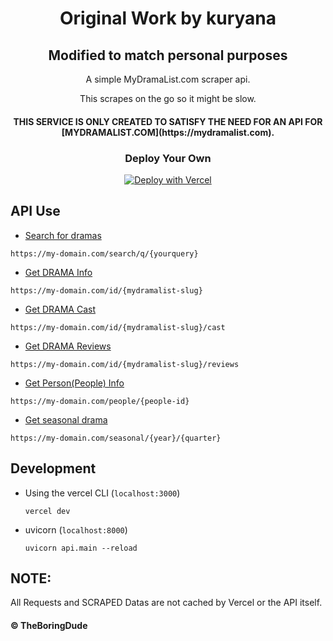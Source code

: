 <div align="center">
  <h1>Original Work by kuryana</h1>
  <h2>Modified to match personal purposes</h2>

  <p>A simple MyDramaList.com scraper api.</p>
  <p>This scrapes on the go so it might be slow.</p>

  <h4>THIS SERVICE IS ONLY CREATED TO SATISFY THE NEED FOR AN API FOR [MYDRAMALIST.COM](https://mydramalist.com).</h4>
  
### Deploy Your Own

[![Deploy with Vercel](https://vercel.com/button)](https://vercel.com/new/git/external?repository-url=https%3A%2F%2Fgithub.com%2FTheBoringDude%2Fkuryana)

</div>

## API Use

- [Search for dramas](https://my-domain.com/search/q/)

```
https://my-domain.com/search/q/{yourquery}
```

- [Get DRAMA Info](https://my-domain.com/id/)

```
https://my-domain.com/id/{mydramalist-slug}
```

- [Get DRAMA Cast](https://my-domain.com/id/{id}/cast)

```
https://my-domain.com/id/{mydramalist-slug}/cast
```

- [Get DRAMA Reviews](https://my-domain.com/id/{id}/reviews)

```
https://my-domain.com/id/{mydramalist-slug}/reviews
```

- [Get Person(People) Info](https://my-domain.com/people/)

```
https://my-domain.com/people/{people-id}
```

- [Get seasonal drama](https://my-domain.com/seasonal/)

```
https://my-domain.com/seasonal/{year}/{quarter}
```

## Development

- Using the vercel CLI (`localhost:3000`)
  ```
  vercel dev
  ```
- uvicorn (`localhost:8000`)
  ```
  uvicorn api.main --reload
  ```

## NOTE:

All Requests and SCRAPED Datas are not cached by Vercel or the API itself.

#### &copy; TheBoringDude
